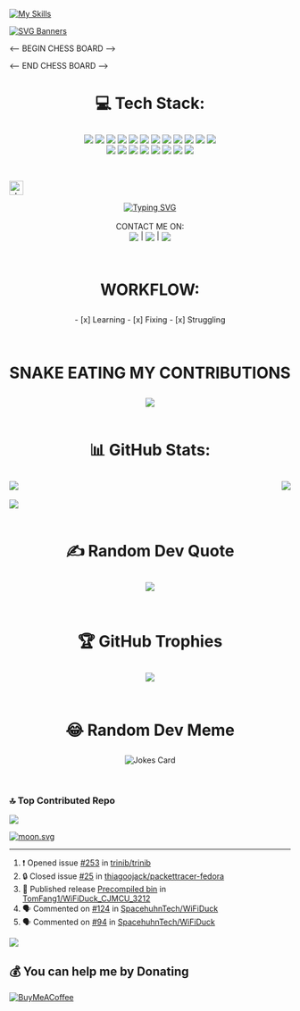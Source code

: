 
[![My Skills](https://skillicons.dev/icons?i=css,rust,java,html,markdown,python,processing,unreal,go,nginx,mongodb,linux,raspberrypi,arduino,bash,docker,postman,javascript,git,idea,stackoverflow,wordpress&theme=dark)](https://skillicons.dev)

[![SVG Banners](https://svg-banners.vercel.app/api?type=typeWriter&text1=WELCOME%20ON%20MY%20GIT%20👋&width=800&height=400)](https://github.com/Akshay090/svg-banners)


<!--START_SECTION_PROFILE_VIEWS:readme-info-->
<!--END_SECTION_PROFILE_VIEWS:readme-info-->

<!--START_SECTION_LINES_OF_CODE:readme-info-->
<!--END_SECTION_LINES_OF_CODE:readme-info-->

<!--START_CONTRIBUTIONS:readme-info-->
<!--END_CONTRIBUTIONS:readme-info-->

<!--START_SECTION_DAILY_COMMIT:readme-info-->
<!--END_SECTION_DAILY_COMMIT:readme-info-->

<!--START_SECTION_WEEKLY_COMMIT:readme-info-->
<!--END_SECTION_WEEKLY_COMMIT:readme-info-->

<!--START_SECTION_LANGUAGE:readme-info-->
<!--END_SECTION_LANGUAGE:readme-info-->


<-- BEGIN CHESS BOARD --> 

<-- END CHESS BOARD -->



<div>
  <h1><p align="center">💻 Tech Stack:</p></h1>
  <p align="center">
    <img  src="https://img.shields.io/badge/css3-%231572B6.svg?style=flat&logo=css3&logoColor=white">
    <img  src="https://img.shields.io/badge/html5-%23E34F26.svg?style=flat&logo=html5&logoColor=white">
    <img  src="https://img.shields.io/badge/java-%23ED8B00.svg?style=flat&logo=java&logoColor=white">
    <img  src="https://img.shields.io/badge/markdown-%23000000.svg?style=flat&logo=markdown&logoColor=white">
    <img  src="https://img.shields.io/badge/python-3670A0?style=flat&logo=python&logoColor=ffdd54">
    <img  src="https://img.shields.io/badge/rust-%23000000.svg?style=flat&logo=rust&logoColor=white">
    <img  src="https://img.shields.io/badge/shell_script-%23121011.svg?style=flat&logo=gnu-bash&logoColor=white">
    <img  src="https://img.shields.io/badge/unreal-%2320232a.svg?style=flat&logo=unreal-engine&logoColor=white">
    <img  src="https://img.shields.io/badge/android-%2320232a.svg?style=flat&logo=android&logoColor=%a4c639">
    <img  src="https://img.shields.io/badge/apache-%23D42029.svg?style=flat&logo=apache&logoColor=white">
    <img  src="https://img.shields.io/badge/nginx-%23009639.svg?style=flat&logo=nginx&logoColor=white">
    <img  src="https://img.shields.io/badge/MongoDB-%234ea94b.svg?style=flat&logo=mongodb&logoColor=white"></br>
    <img  src="https://img.shields.io/badge/Linux-FCC624?style=flat&logo=linux&logoColor=black">
    <img  src="https://img.shields.io/badge/-Arduino-00979D?style=flat&logo=Arduino&logoColor=white">
    <img  src="https://img.shields.io/badge/-RaspberryPi-C51A4A?style=flat&logo=Raspberry-Pi">
    <img  src="https://img.shields.io/badge/Trello-%23026AA7.svg?style=flat&logo=Trello&logoColor=white">
    <img  src="https://img.shields.io/badge/docker-%230db7ed.svg?style=flat&logo=docker&logoColor=white">
    <img  src="https://img.shields.io/badge/Postman-FF6C37?style=flat&logo=postman&logoColor=white">
    <img  src="https://img.shields.io/badge/go-%2300ADD8.svg?style=flat&logo=go&logoColor=white">
    <img src= "https://img.shields.io/badge/javascript-%23323330.svg?style=flat&logo=javascript&logoColor=%23F7DF1E">
  </p>
</div>
</br>

<img
  src="https://raw.githubusercontent.com/Tarikul-Islam-Anik/Microsoft-Teams-Animated-Emojis/master/Emojis/Smilies/Cat%20with%20Tears%20of%20Joy.png"
  alt="chesspawn"
  width="25"
  height="25"
/>

<div>
  <p align="center">
	  <a href="https://git.io/typing-svg"><img src="https://readme-typing-svg.demolab.com?font=Fira+Code&weight=900&size=35&duration=5002&pause=5000&color=43CD1A&center=true&width=435&lines=WELCOME+ON+MY+GIT%F0%9F%91%8B" alt="Typing SVG" /></a>
	 <a></br></br> CONTACT ME ON:</a></br>
	<a href="#"><sub><img src="https://img.shields.io/badge/Discord-%237289DA.svg?logo=discord&logoColor=white"></sub></a> |
    <a href="#"><sub><img src="https://img.shields.io/badge/Reddit-%23FF4500.svg?logo=Reddit&logoColor=white"></sub></a> |
    <a href="#"><sub><img src="https://img.shields.io/badge/-Stackoverflow-FE7A16?logo=stack-overflow&logoColor=white"></sub></a>
  </p>
</div>
</br>



<div>
	<h1><p align="center"><b>WORKFLOW:</b></p></h1>
	<p align="center">
		- [x] Learning
		- [x] Fixing
		- [x] Struggling
	</p>
</div>
</br>








<div align="center">
	<h1><p align="center"><b>SNAKE EATING MY CONTRIBUTIONS</b></p></h1>
	<img src="https://github.com/TomFang1/TomFang1/blob/output/github-contribution-grid-snake.svg">
</div>
</br>


<div>
<h1><p align="center"><b>📊 GitHub Stats:</b></p></h1>
	<img align="Top" align="left "src="https://github-readme-streak-stats.herokuapp.com/?user=TomFang1&theme=gotham&hide_border=false">
	<img align="right" src="https://github-readme-stats.vercel.app/api/top-langs/?username=TomFang1&theme=gotham&hide_border=false&include_all_commits=true&count_private=true&layout=compact">
</br></br>
	<img align="Bottom" src="https://github-readme-stats.vercel.app/api?username=TomFang1&theme=gotham&hide_border=false&include_all_commits=true&count_private=true">
</div>
</br>





<div>
	<h1><p align="center"><b>✍️ Random Dev Quote</b></p></h1>
	<p align="center">
		<a href="#"><sub><img src="https://quotes-github-readme.vercel.app/api?type=horizontal&theme=dark"></sub></a> 
	</p>
</div>
</br>

<div>
	<h1><p align="center"><b>🏆 GitHub Trophies</b></p></h1>
	<p align="center">
		<a href="#"><sub><img src="https://github-profile-trophy.vercel.app/?username=TomFang1&theme=onestar&no-frame=true&no-bg=true&margin-w=4"></sub></a> 
	</p>
</div>
</br>



<div>
	<h1><p align="center"><b>😂 Random Dev Meme</b></p></h1>
	<p align="center">
		<img src="https://readme-jokes.vercel.app/api" alt="Jokes Card" />
	</p>
</div>
</br>


### 🔝 Top Contributed Repo
![](https://github-contributor-stats.vercel.app/api?username=TFang&limit=5&theme=dark_dimmed&combine_all_yearly_contributions=true)

<!-- real time -->
<a href="https://moon-svg.minung.dev">
  <img src="https://moon-svg.minung.dev/moon.svg?theme=basic" alt="moon.svg" />
</a>


---

<!--START_SECTION:activity-->
1. ❗ Opened issue [#253](https://github.com/trinib/trinib/issues/253) in [trinib/trinib](https://github.com/trinib/trinib)
2. 🔒 Closed issue [#25](https://github.com/thiagoojack/packettracer-fedora/issues/25) in [thiagoojack/packettracer-fedora](https://github.com/thiagoojack/packettracer-fedora)
3. 🚀 Published release [Precompiled bin](https://github.com/TomFang1/WiFiDuck_CJMCU_3212/releases/tag/v1.0.0) in [TomFang1/WiFiDuck_CJMCU_3212](https://github.com/TomFang1/WiFiDuck_CJMCU_3212)
4. 🗣 Commented on [#124](https://github.com/SpacehuhnTech/WiFiDuck/issues/124#issuecomment-1625383207) in [SpacehuhnTech/WiFiDuck](https://github.com/SpacehuhnTech/WiFiDuck)
5. 🗣 Commented on [#94](https://github.com/SpacehuhnTech/WiFiDuck/issues/94#issuecomment-1625380678) in [SpacehuhnTech/WiFiDuck](https://github.com/SpacehuhnTech/WiFiDuck)
<!--END_SECTION:activity-->


[![](https://visitcount.itsvg.in/api?id=TomFang1&icon=2&color=8)](https://visitcount.itsvg.in)

  ## 💰 You can help me by Donating
  [![BuyMeACoffee](https://img.shields.io/badge/Buy%20Me%20a%20Coffee-ffdd00?style=for-the-badge&logo=buy-me-a-coffee&logoColor=black)](https://buymeacoffee.com/https://www.buymeacoffee.com/TFang) 




